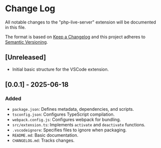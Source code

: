 # Change Log

All notable changes to the "php-live-server" extension will be documented in this file.

The format is based on [Keep a Changelog](http://keepachangelog.com/en/1.0.0/) and this project adheres to [Semantic Versioning](http://semver.org/spec/v2.0.0.html).

## [Unreleased]

- Initial basic structure for the VSCode extension.

## [0.0.1] - 2025-06-18

### Added

- `package.json`: Defines metadata, dependencies, and scripts.
- `tsconfig.json`: Configures TypeScript compilation.
- `webpack.config.js`: Configures webpack for bundling.
- `src/extension.ts`: Implements `activate` and `deactivate` functions.
- `.vscodeignore`: Specifies files to ignore when packaging.
- `README.md`: Basic documentation.
- `CHANGELOG.md`: Tracks changes.
